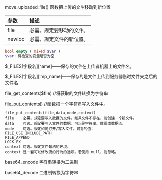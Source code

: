 move_uploaded_file() 函数把上传的文件移动到新位置

| 参数   | 描述                     |
| :----- | :----------------------- |
| file   | 必需。规定要移动的文件。 |
| newloc | 必需。规定文件的新位置。 |

```php
bool empty ( mixed $var )
$var：待检查的变量是否为空
```

$_FILES[字段名][name]——保存的文件在上传者机器上的文件名，

$_FILES[字段名][tmp_name]——保存的是文件上传到服务器临时文件夹之后的文件名

file_get_contents($file) //将获取的文件转换为字符串

file_put_contents() //函数把一个字符串写入文件中。

```
file_put_contents(file,data,mode,context)
file	必需。规定要写入数据的文件。如果文件不存在，则创建一个新文件。
data	可选。规定要写入文件的数据。可以是字符串、数组或数据流。
mode	可选。规定如何打开/写入文件。可能的值：
FILE_USE_INCLUDE_PATH
FILE_APPEND
LOCK_EX
context	可选。规定文件句柄的环境。
context 是一套可以修改流的行为的选项。若使用 null，则忽略。
```

base64_encode 字符串转换为二进制

base64_decode 二进制转换为字符串